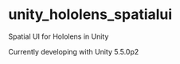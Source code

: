 # unity_hololens_spatialui
Spatial UI for Hololens in Unity

Currently developing with Unity 5.5.0p2